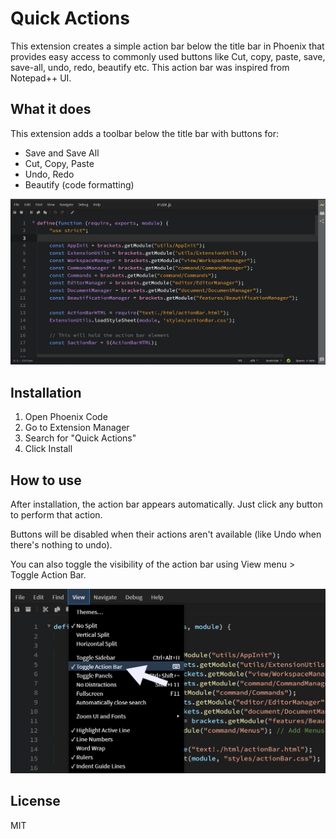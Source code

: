 # Quick Actions

This extension creates a simple action bar below the title bar in Phoenix that provides easy access to commonly used buttons like Cut, copy, paste, save, save-all, undo, redo, beautify etc. This action bar was inspired from Notepad++ UI.

## What it does

This extension adds a toolbar below the title bar with buttons for:
- Save and Save All
- Cut, Copy, Paste
- Undo, Redo
- Beautify (code formatting)

![Quick Actions Bar](./assets/quick-actions.png)

## Installation

1. Open Phoenix Code
2. Go to Extension Manager
3. Search for "Quick Actions"
4. Click Install

## How to use

After installation, the action bar appears automatically. Just click any button to perform that action.

Buttons will be disabled when their actions aren't available (like Undo when there's nothing to undo).

You can also toggle the visibility of the action bar using View menu > Toggle Action Bar.

![Toggle Action Bar Visibility](./assets/toggle-action-bar.png)

## License

MIT
